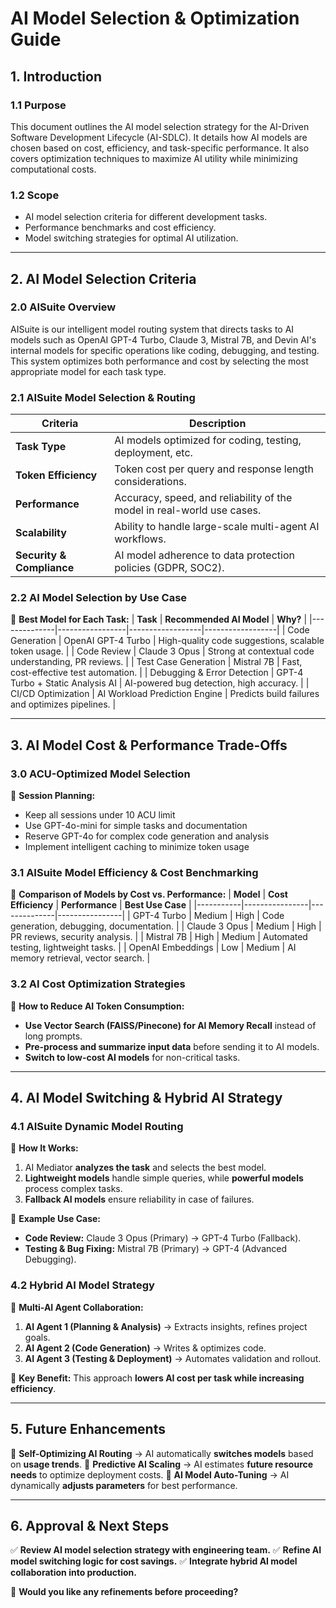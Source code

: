 # **AI Model Selection & Optimization Guide**

## **1. Introduction**

### **1.1 Purpose**
This document outlines the AI model selection strategy for the AI-Driven Software Development Lifecycle (AI-SDLC). It details how AI models are chosen based on cost, efficiency, and task-specific performance. It also covers optimization techniques to maximize AI utility while minimizing computational costs.

### **1.2 Scope**
- AI model selection criteria for different development tasks.
- Performance benchmarks and cost efficiency.
- Model switching strategies for optimal AI utilization.

---

## **2. AI Model Selection Criteria**

### **2.0 AISuite Overview**
AISuite is our intelligent model routing system that directs tasks to AI models such as OpenAI GPT-4 Turbo, Claude 3, Mistral 7B, and Devin AI's internal models for specific operations like coding, debugging, and testing. This system optimizes both performance and cost by selecting the most appropriate model for each task type.


### **2.1 AISuite Model Selection & Routing**
| **Criteria** | **Description** |
|------------|----------------|
| **Task Type** | AI models optimized for coding, testing, deployment, etc. |
| **Token Efficiency** | Token cost per query and response length considerations. |
| **Performance** | Accuracy, speed, and reliability of the model in real-world use cases. |
| **Scalability** | Ability to handle large-scale multi-agent AI workflows. |
| **Security & Compliance** | AI model adherence to data protection policies (GDPR, SOC2). |

### **2.2 AI Model Selection by Use Case**
📌 **Best Model for Each Task:**
| **Task** | **Recommended AI Model** | **Why?** |
|--------------|-----------------|------------------|------------------|
| Code Generation | OpenAI GPT-4 Turbo | High-quality code suggestions, scalable token usage. |
| Code Review | Claude 3 Opus | Strong at contextual code understanding, PR reviews. |
| Test Case Generation | Mistral 7B | Fast, cost-effective test automation. |
| Debugging & Error Detection | GPT-4 Turbo + Static Analysis AI | AI-powered bug detection, high accuracy. |
| CI/CD Optimization | AI Workload Prediction Engine | Predicts build failures and optimizes pipelines. |

---

## **3. AI Model Cost & Performance Trade-Offs**

### **3.0 ACU-Optimized Model Selection**
📌 **Session Planning:**
- Keep all sessions under 10 ACU limit
- Use GPT-4o-mini for simple tasks and documentation
- Reserve GPT-4o for complex code generation and analysis
- Implement intelligent caching to minimize token usage


### **3.1 AISuite Model Efficiency & Cost Benchmarking**
📌 **Comparison of Models by Cost vs. Performance:**
| **Model** | **Cost Efficiency** | **Performance** | **Best Use Case** |
|-----------|----------------|--------------|----------------|
| GPT-4 Turbo | Medium | High | Code generation, debugging, documentation. |
| Claude 3 Opus | Medium | High | PR reviews, security analysis. |
| Mistral 7B | High | Medium | Automated testing, lightweight tasks. |
| OpenAI Embeddings | Low | Medium | AI memory retrieval, vector search. |

### **3.2 AI Cost Optimization Strategies**
📌 **How to Reduce AI Token Consumption:**
- **Use Vector Search (FAISS/Pinecone) for AI Memory Recall** instead of long prompts.
- **Pre-process and summarize input data** before sending it to AI models.
- **Switch to low-cost AI models** for non-critical tasks.

---

## **4. AI Model Switching & Hybrid AI Strategy**

### **4.1 AISuite Dynamic Model Routing**
📌 **How It Works:**
1. AI Mediator **analyzes the task** and selects the best model.
2. **Lightweight models** handle simple queries, while **powerful models** process complex tasks.
3. **Fallback AI models** ensure reliability in case of failures.

🔹 **Example Use Case:**
- **Code Review:** Claude 3 Opus (Primary) → GPT-4 Turbo (Fallback).
- **Testing & Bug Fixing:** Mistral 7B (Primary) → GPT-4 (Advanced Debugging).

### **4.2 Hybrid AI Model Strategy**
📌 **Multi-AI Agent Collaboration:**
1. **AI Agent 1 (Planning & Analysis)** → Extracts insights, refines project goals.
2. **AI Agent 2 (Code Generation)** → Writes & optimizes code.
3. **AI Agent 3 (Testing & Deployment)** → Automates validation and rollout.

🔹 **Key Benefit:** This approach **lowers AI cost per task while increasing efficiency**.

---

## **5. Future Enhancements**
🔹 **Self-Optimizing AI Routing** → AI automatically **switches models** based on **usage trends**.
🔹 **Predictive AI Scaling** → AI estimates **future resource needs** to optimize deployment costs.
🔹 **AI Model Auto-Tuning** → AI dynamically **adjusts parameters** for best performance.

---

## **6. Approval & Next Steps**
✅ **Review AI model selection strategy with engineering team.**
✅ **Refine AI model switching logic for cost savings.**
✅ **Integrate hybrid AI model collaboration into production.**

🚀 **Would you like any refinements before proceeding?**

